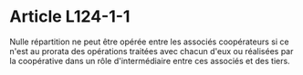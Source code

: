 # Article L124-1-1

Nulle répartition ne peut être opérée entre les associés coopérateurs si ce n'est au prorata des opérations traitées avec chacun d'eux ou réalisées par la coopérative dans un rôle d'intermédiaire entre ces associés et des tiers.
